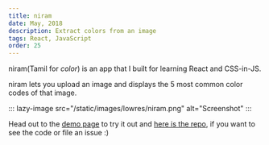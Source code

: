 ```yaml
---
title: niram
date: May, 2018
description: Extract colors from an image
tags: React, JavaScript
order: 25
---
```


niram(Tamil for *color*) is an app that I built for learning React and CSS-in-JS.

niram lets you upload an image and displays the 5 most common color codes of that image.

::: lazy-image src="/static/images/lowres/niram.png" alt="Screenshot" :::

Head out to the [demo page](https://astronomersiva.github.io/niram/) to try it out and [here is the repo](https://github.com/astronomersiva/niram), if you want to see the code or file an issue :)
